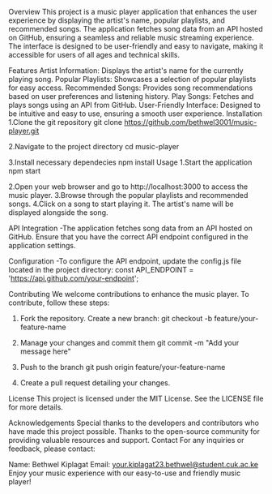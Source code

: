 Overview
This project is a music player application that enhances the user experience by displaying the artist's name, popular playlists, and recommended songs. The application fetches song data from an API hosted on GitHub, ensuring a seamless and reliable music streaming experience. The interface is designed to be user-friendly and easy to navigate, making it accessible for users of all ages and technical skills.

Features
Artist Information: Displays the artist's name for the currently playing song.
Popular Playlists: Showcases a selection of popular playlists for easy access.
Recommended Songs: Provides song recommendations based on user preferences and listening history.
Play Songs: Fetches and plays songs using an API from GitHub.
User-Friendly Interface: Designed to be intuitive and easy to use, ensuring a smooth user experience.
Installation
1.Clone the git repository
git clone https://github.com/bethwel3001/music-player.git

2.Navigate to the project directory
cd music-player

3.Install necessary dependecies
npm install
Usage
1.Start the application
npm start

2.Open your web browser and go to http://localhost:3000 to access the music player.
3.Browse through the popular playlists and recommended songs.
4.Click on a song to start playing it. The artist's name will be displayed alongside the song.

API Integration
-The application fetches song data from an API hosted on GitHub. Ensure that you have the correct API endpoint configured in the application settings.

Configuration
-To configure the API endpoint, update the config.js file located in the project directory:
const API_ENDPOINT = 'https://api.github.com/your-endpoint';

Contributing
We welcome contributions to enhance the music player. To contribute, follow these steps:

1. Fork the repository.
Create a new branch:
git checkout -b feature/your-feature-name

2. Manage your changes and commit them
git commit -m "Add your message here"

3. Push to the branch
git push origin feature/your-feature-name

5. Create a pull request detailing your changes.

License
This project is licensed under the MIT License. See the LICENSE file for more details.

Acknowledgements
Special thanks to the developers and contributors who have made this project possible.
Thanks to the open-source community for providing valuable resources and support.
Contact
For any inquiries or feedback, please contact:

Name: Bethwel Kiplagat
Email: your.kiplagat23.bethwel@student.cuk.ac.ke
Enjoy your music experience with our easy-to-use and friendly music player!




